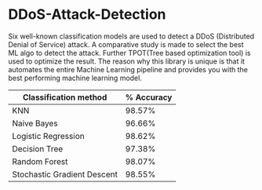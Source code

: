 # DDoS-Attack-Detection
Six well-known classification models are used to detect a DDoS (Distributed Denial of Service) attack. A comparative study is made to select the best ML algo to detect the attack. Further TPOT(Tree based optimization tool) is used to optimize the result. The reason why this library is unique is that it automates the entire Machine Learning pipeline and provides you with the best performing machine learning model.


| Classification method | % Accuracy |
|--- |---|
|KNN | 98.57% |
|Naive Bayes | 96.66% |
|Logistic Regression | 98.62% |
|Decision Tree | 97.38% |
|Random Forest| 98.07% |
|Stochastic Gradient Descent | 98.55% |

